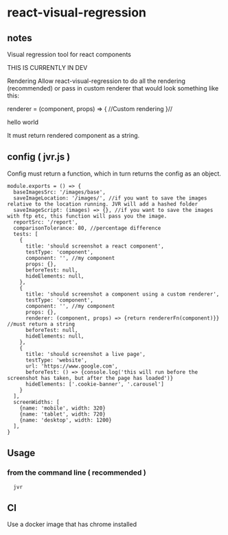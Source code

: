 # react-visual-regression

## notes
Visual regression tool for react components

THIS IS CURRENTLY IN DEV

Rendering
Allow react-visual-regression to do all the rendering (recommended) or pass in custom renderer that would look something like this:

renderer = (component, props) => {
//Custom rendering
}//<div>hello world</div>

It must return rendered component as a string.

## config ( jvr.js )
Config must return a function, which in turn returns the config as an object.
```
module.exports = () => {
  baseImagesSrc: '/images/base',
  saveImageLocation: '/images/', //if you want to save the images relative to the location running. JVR will add a hashed folder
  saveImageScript: (images) => {}, //if you want to save the images with ftp etc, this function will pass you the image.
  reportSrc: '/report',
  comparisonTolerance: 80, //percentage difference
  tests: [
    {
      title: 'should screenshot a react component',
      testType: 'component',
      component: '', //my component
      props: {},
      beforeTest: null,
      hideElements: null,
    },
    {
      title: 'should screenshot a component using a custom renderer',
      testType: 'component',
      component: '', //my component
      props: {},
      renderer: (component, props) => {return rendererFn(component)}} //must return a string
      beforeTest: null,
      hideElements: null,
    },
    {
      title: 'should screenshot a live page',
      testType: 'website',
      url: 'https://www.google.com',
      beforeTest: () => {console.log('this will run before the screenshot has taken, but after the page has loaded')}
      hideElements: ['.cookie-banner', '.carousel']
    }
  ],
  screenWidths: [
    {name: 'mobile', width: 320}
    {name: 'tablet', width: 720}
    {name: 'desktop', width: 1200}
  ],
}
```

## Usage

### from the command line ( recommended )
```
  jvr
```

## CI
Use a docker image that has chrome installed
